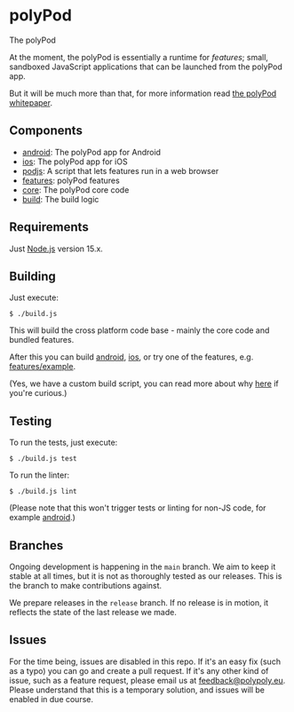 # polyPod

The polyPod

At the moment, the polyPod is essentially a runtime for _features_; small,
sandboxed JavaScript applications that can be launched from the polyPod app.

But it will be much more than that, for more information read [the polyPod
whitepaper].

## Components

- [android](android): The polyPod app for Android
- [ios](ios): The polyPod app for iOS
- [podjs](podjs): A script that lets features run in a web browser
- [features](features): polyPod features
- [core](core): The polyPod core code
- [build](build): The build logic

## Requirements

Just [Node.js](https://nodejs.org/) version 15.x.

## Building

Just execute:

    $ ./build.js

This will build the cross platform code base - mainly the core code and bundled
features.

After this you can build [android](android), [ios](ios), or try one of the
features, e.g. [features/example](features/example).

(Yes, we have a custom build script, you can read more about why [here](build)
if you're curious.)

## Testing

To run the tests, just execute:

    $ ./build.js test

To run the linter:

    $ ./build.js lint

(Please note that this won't trigger tests or linting for non-JS code, for
example [android](android).)

## Branches

Ongoing development is happening in the `main` branch. We aim to keep it stable
at all times, but it is not as thoroughly tested as our releases. This is the
branch to make contributions against.

We prepare releases in the `release` branch. If no release is in motion, it
reflects the state of the last release we made.

[the polyPod whitepaper]: https://polypoly.coop/static/polypoly_Whitepaper_polyPod.pdf

## Issues

For the time being, issues are disabled in this repo. If it's an easy fix (such as a typo) you can go and create a pull request. If it's any other kind of issue, such as a feature request, please email us at feedback@polypoly.eu. Please understand that this is a temporary solution, and issues will be enabled in due course.
